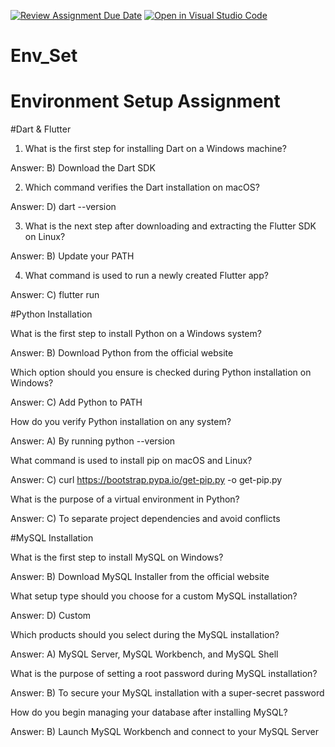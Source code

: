 [![Review Assignment Due Date](https://classroom.github.com/assets/deadline-readme-button-22041afd0340ce965d47ae6ef1cefeee28c7c493a6346c4f15d667ab976d596c.svg)](https://classroom.github.com/a/vnsr1XuU)
[![Open in Visual Studio Code](https://classroom.github.com/assets/open-in-vscode-2e0aaae1b6195c2367325f4f02e2d04e9abb55f0b24a779b69b11b9e10269abc.svg)](https://classroom.github.com/online_ide?assignment_repo_id=16871612&assignment_repo_type=AssignmentRepo)
# Env_Set

# Environment Setup Assignment

#Dart & Flutter

1. What is the first step for installing Dart on a Windows machine?

Answer: B) Download the Dart SDK



2. Which command verifies the Dart installation on macOS?

Answer: D) dart --version


3. What is the next step after downloading and extracting the Flutter SDK on Linux?

Answer: B) Update your PATH

4. What command is used to run a newly created Flutter app?

Answer: C) flutter run


#Python Installation

What is the first step to install Python on a Windows system?

Answer: B) Download Python from the official website

Which option should you ensure is checked during Python installation on Windows?

Answer: C) Add Python to PATH

How do you verify Python installation on any system?

Answer: A) By running python --version

What command is used to install pip on macOS and Linux?

Answer: C) curl https://bootstrap.pypa.io/get-pip.py -o get-pip.py

What is the purpose of a virtual environment in Python?

Answer: C) To separate project dependencies and avoid conflicts

#MySQL Installation

What is the first step to install MySQL on Windows?

Answer: B) Download MySQL Installer from the official website

What setup type should you choose for a custom MySQL installation?

Answer: D) Custom

Which products should you select during the MySQL installation?

Answer: A) MySQL Server, MySQL Workbench, and MySQL Shell

What is the purpose of setting a root password during MySQL installation?

Answer: B) To secure your MySQL installation with a super-secret password

How do you begin managing your database after installing MySQL?

Answer: B) Launch MySQL Workbench and connect to your MySQL Server
